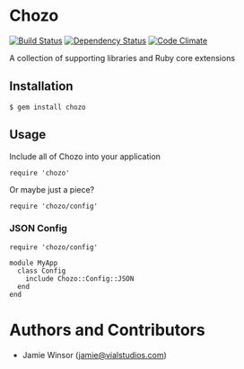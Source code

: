 # Chozo
[![Build Status](https://secure.travis-ci.org/reset/chozo.png?branch=master)](http://travis-ci.org/reset/chozo)
[![Dependency Status](https://gemnasium.com/reset/chozo.png?travis)](https://gemnasium.com/reset/chozo)
[![Code Climate](https://codeclimate.com/badge.png)](https://codeclimate.com/github/reset/chozo)

A collection of supporting libraries and Ruby core extensions

## Installation

    $ gem install chozo

## Usage

Include all of Chozo into your application

    require 'chozo'

Or maybe just a piece?

    require 'chozo/config'

### JSON Config

    require 'chozo/config'

    module MyApp
      class Config
        include Chozo::Config::JSON
      end
    end

# Authors and Contributors

* Jamie Winsor (<jamie@vialstudios.com>)
